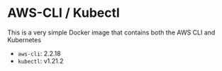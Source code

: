 # AWS-CLI / Kubectl

This is a very simple Docker image that contains both the AWS CLI and Kubernetes

* `aws-cli`: 2.2.18
* `kubectl`: v1.21.2